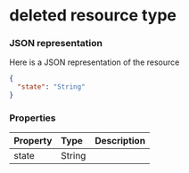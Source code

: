 # deleted resource type



### JSON representation

Here is a JSON representation of the resource

```json
{
  "state": "String"
}

```
### Properties
| Property	   | Type	|Description|
|:---------------|:--------|:----------|
|state|String||
<!-- uuid: 16d5ce2e-3149-4485-acbb-e0b3fe56cc90\n2015-10-09 15:13:08 UTC -->